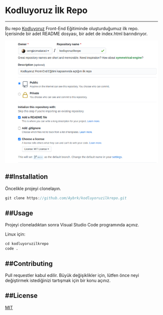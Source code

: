 # Kodluyoruz İlk Repo
-----------

Bu repo [Kodluyoruz](https://www.kodluyoruz.org/) Front-End Eğitiminde oluşturduğumuz ilk repo. İçerisinde bir adet README dosyası, bir adet de index.html barındırıyor.

![git resmi](https://raw.githubusercontent.com/Kodluyoruz/taskforce/main/git/odev1/figures/github.png)

##Installation
------------
Öncelikle projeyi clonelayın. 

````javascript
git clone https://github.com/Aybrk/kodluyoruzilkrepo.git
````
##Usage
--------
Projeyi cloneladıktan sonra Visual Studio Code programında açınız.

Linux için:
````linux
cd kodluyoruzilkrepo
code .
````
##Contributing
------------
Pull requestler kabul edilir. Büyük değişiklikler için, lütfen önce neyi değiştirmek istediğinizi tartışmak için bir konu açınız.

##License
----------
[MIT](https://choosealicense.com/licenses/mit/)

